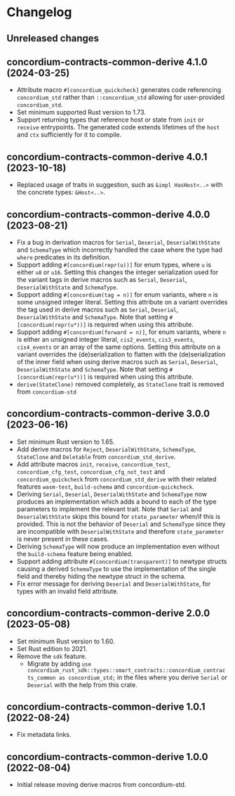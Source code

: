 # Changelog

## Unreleased changes

## concordium-contracts-common-derive 4.1.0 (2024-03-25)

- Attribute macro `#[concordium_quickcheck]` generates code referencing `concordium_std` rather than `::concordium_std` allowing for user-provided `concordium_std`.
- Set minimum supported Rust version to 1.73.
- Support returning types that reference host or state from `init` or `receive`
  entrypoints. The generated code extends lifetimes of the `host` and `ctx`
  sufficiently for it to compile.

## concordium-contracts-common-derive 4.0.1 (2023-10-18)

- Replaced usage of traits in suggestion, such as `&impl HasHost<..>` with the concrete types: `&Host<..>`.

## concordium-contracts-common-derive 4.0.0 (2023-08-21)

- Fix a bug in derivation macros for `Serial`, `Deserial`, `DeserialWithState`
  and `SchemaType` which incorrectly handled the case where the type had `where`
  predicates in its definition.
- Support adding `#[concordium(repr(u))]` for enum types, where `u` is either `u8` or `u16`. Setting this changes the integer serialization used for the variant tags in derive macros such as  `Serial`, `Deserial`, `DeserialWithState` and `SchemaType`.
- Support adding `#[concordium(tag = n)]` for enum variants, where `n` is some unsigned integer literal. Setting this attribute on a variant overrides the tag used in derive macros such as `Serial`, `Deserial`, `DeserialWithState` and `SchemaType`. Note that setting `#[concordium(repr(u*))]` is required when using this attribute.
- Support adding `#[concordium(forward = n)]`, for enum variants, where `n` is either an unsigned integer literal, `cis2_events`, `cis3_events`, `cis4_events` or an array of the same options.
  Setting this attribute on a variant overrides the (de)serialization to flatten with the (de)serialization of the inner field when using derive macros such as `Serial`, `Deserial`, `DeserialWithState` and `SchemaType`.
  Note that setting `#[concordium(repr(u*))]` is required when using this attribute.
- `derive(StateClone)` removed completely, as `StateClone` trait is removed from `concordium-std`

## concordium-contracts-common-derive 3.0.0 (2023-06-16)

- Set minimum Rust version to 1.65.
- Add derive macros for `Reject`, `DeserialWithState`, `SchemaType`, `StateClone` and `Deletable` from `concordium_std_derive`.
- Add attribute macros `init`, `receive`, `concordium_test`, `concordium_cfg_test`, `concordium_cfg_not_test` and `concordium_quickcheck` from `concordium_std_derive` with their related features `wasm-test`, `build-schema` and `concordium-quickcheck`.
- Deriving `Serial`, `Deserial`, `DeserialWithState` and `SchemaType` now produces an implementation which adds a bound to each of the type parameters to implement the relevant trait.
  Note that `Serial` and `DeserialWithState` skips this bound for `state_parameter` when/if this is provided. This is not the behavior of `Deserial` and `SchemaType` since they are incompatible with `DeserialWithState` and therefore `state_parameter` is never present in these cases.
- Deriving `SchemaType` will now produce an implementation even without the `build-schema` feature being enabled.
- Support adding attribute `#[concordium(transparent)]` to newtype structs causing a derived `SchemaType` to use the implementation of the single field and thereby hiding the newtype struct in the schema.
- Fix error message for deriving `Deserial` and `DeserialWithState`, for types with an invalid field attribute.

## concordium-contracts-common-derive 2.0.0 (2023-05-08)

- Set minimum Rust version to 1.60.
- Set Rust edition to 2021.
- Remove the `sdk` feature.
  - Migrate by adding `use concordium_rust_sdk::types::smart_contracts::concordium_contracts_common as concordium_std;`
    in the files where you derive `Serial` or `Deserial` with the help from this crate.

## concordium-contracts-common-derive 1.0.1 (2022-08-24)

- Fix metadata links.

## concordium-contracts-common-derive 1.0.0 (2022-08-04)

- Initial release moving derive macros from concordium-std.

